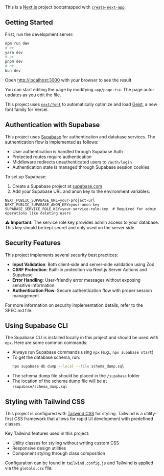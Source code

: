 This is a [Next.js](https://nextjs.org) project bootstrapped with [`create-next-app`](https://nextjs.org/docs/app/api-reference/cli/create-next-app).

## Getting Started

First, run the development server:

```bash
npm run dev
# or
yarn dev
# or
pnpm dev
# or
bun dev
```

Open [http://localhost:3000](http://localhost:3000) with your browser to see the result.

You can start editing the page by modifying `app/page.tsx`. The page auto-updates as you edit the file.

This project uses [`next/font`](https://nextjs.org/docs/app/building-your-application/optimizing/fonts) to automatically optimize and load [Geist](https://vercel.com/font), a new font family for Vercel.

## Authentication with Supabase

This project uses [Supabase](https://supabase.io) for authentication and database services. The authentication flow is implemented as follows:

- User authentication is handled through Supabase Auth
- Protected routes require authentication
- Middleware redirects unauthenticated users to `/auth/login`
- Authentication state is managed through Supabase session cookies

To set up Supabase:

1. Create a Supabase project at [supabase.com](https://supabase.com)
2. Add your Supabase URL and anon key to the environment variables:

```
NEXT_PUBLIC_SUPABASE_URL=your-project-url
NEXT_PUBLIC_SUPABASE_ANON_KEY=your-anon-key
SUPABASE_SERVICE_ROLE_KEY=your-service-role-key  # Required for admin operations like deleting users
```

⚠️ **Important**: The service role key provides admin access to your database. This key should be kept secret and only used on the server side.

## Security Features

This project implements several security best practices:

- **Input Validation**: Both client-side and server-side validation using Zod
- **CSRF Protection**: Built-in protection via Next.js Server Actions and Supabase
- **Error Handling**: User-friendly error messages without exposing sensitive information
- **Authentication Flow**: Secure authentication flow with proper session management

For more information on security implementation details, refer to the SPEC.md file.

## Using Supabase CLI

The Supabase CLI is installed locally in this project and should be used with `npx`. Here are some common commands:

* Always run Supabase commands using `npx` (e.g., `npx supabase start`)
* To get the database schema, run:
  ```bash
  npx supabase db dump --local --file schema_dump.sql
  ```
* The schema dump file should be placed in the `/supabase` folder
* The location of the schema dump file will be at `/supabase/schema_dump.sql`

## Styling with Tailwind CSS

This project is configured with [Tailwind CSS](https://tailwindcss.com) for styling. Tailwind is a utility-first CSS framework that allows for rapid UI development with predefined classes.

Key Tailwind features used in this project:
- Utility classes for styling without writing custom CSS
- Responsive design utilities
- Component styling through class composition

Configuration can be found in `tailwind.config.js` and Tailwind is applied via the `globals.css` file.
